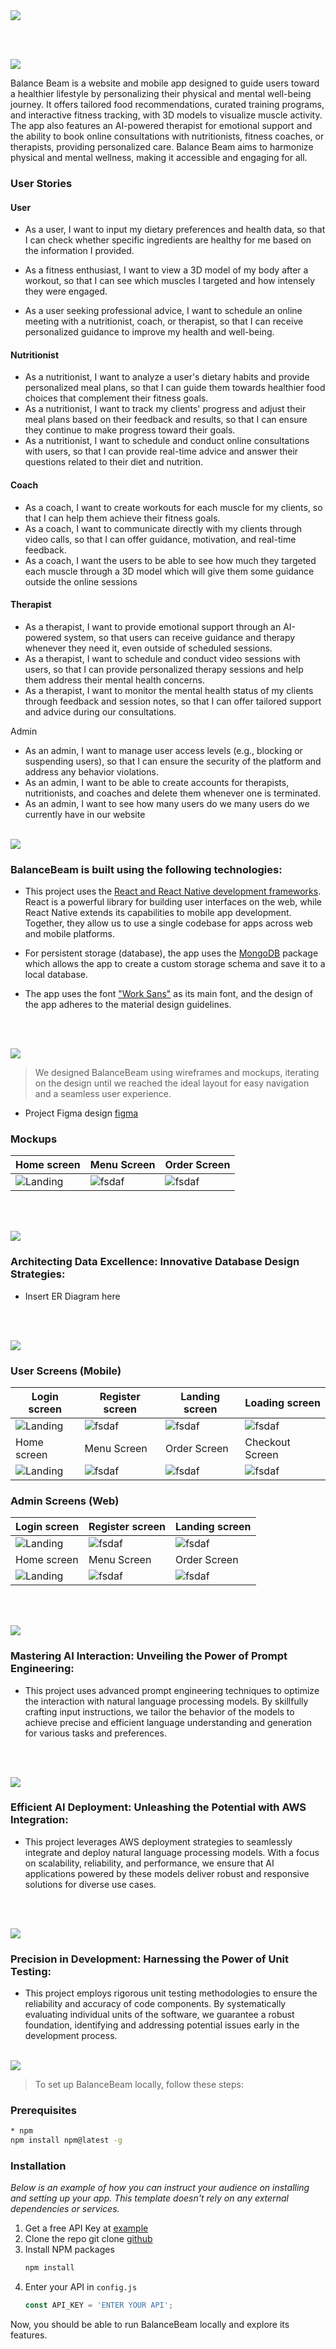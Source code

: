 <img src="./readme/title1.svg"/>

<br><br>

<!-- project philosophy -->
<img src="./readme/title2.svg"/>

Balance Beam is a website and mobile app designed to guide users toward a healthier lifestyle by personalizing their physical and mental well-being journey. It offers tailored food recommendations, curated training programs, and interactive fitness tracking, with 3D models to visualize muscle activity. The app also features an AI-powered therapist for emotional support and the ability to book online consultations with nutritionists, fitness coaches, or therapists, providing personalized care. Balance Beam aims to harmonize physical and mental wellness, making it accessible and engaging for all.
### User Stories
#### User
- As a user, I want to input my dietary preferences and health data, so that I can check whether specific ingredients are healthy for me based on the information I provided.
- As a fitness enthusiast, I want to view a 3D model of my body after a workout, so that I can see which muscles I targeted and how intensely they were engaged.

- As a user seeking professional advice, I want to schedule an online meeting with a nutritionist, coach, or therapist, so that I can receive personalized guidance to improve my health and well-being.

#### Nutritionist
- As a nutritionist, I want to analyze a user's dietary habits and provide personalized meal plans, so that I can guide them towards healthier food choices that complement their fitness goals.
- As a nutritionist, I want to track my clients' progress and adjust their meal plans based on their feedback and results, so that I can ensure they continue to make progress toward their goals.
- As a nutritionist, I want to schedule and conduct online consultations with users, so that I can provide real-time advice and answer their questions related to their diet and nutrition.

#### Coach
- As a coach, I want to create workouts for each muscle for my clients, so that I can help them achieve their fitness goals.
- As a coach, I want to communicate directly with my clients through video calls, so that I can offer guidance, motivation, and real-time feedback.
- As a coach, I want the users to be able to see how much they targeted each muscle through a 3D model which will give them some guidance outside the online sessions

#### Therapist
- As a therapist, I want to provide emotional support through an AI-powered system, so that users can receive guidance and therapy whenever they need it, even outside of scheduled sessions.
- As a therapist, I want to schedule and conduct video sessions with users, so that I can provide personalized therapy sessions and help them address their mental health concerns.
- As a therapist, I want to monitor the mental health status of my clients through feedback and session notes, so that I can offer tailored support and advice during our consultations.

Admin 
- As an admin, I want to manage user access levels (e.g., blocking or suspending users), so that I can ensure the security of the platform and address any behavior violations.
- As an admin, I want to be able to create accounts for therapists, nutritionists, and coaches and delete them whenever one is terminated.
- As an admin, I want to see how many users do we many users do we currently have in our website
<br><br>
<!-- Tech stack -->
<img src="./readme/title3.svg"/>

###  BalanceBeam is built using the following technologies:

- This project uses the [React and React Native development frameworks](https://react.dev/). React is a powerful library for building user interfaces on the web, while React Native extends its capabilities to mobile app development. Together, they allow us to use a single codebase for apps across web and mobile platforms.

- For persistent storage (database), the app uses the [MongoDB](https://www.mongodb.com/) package which allows the app to create a custom storage schema and save it to a local database.

- The app uses the font ["Work Sans"](https://fonts.google.com/specimen/Work+Sans) as its main font, and the design of the app adheres to the material design guidelines.

<br><br>
<!-- UI UX -->
<img src="./readme/title4.svg"/>


> We designed BalanceBeam using wireframes and mockups, iterating on the design until we reached the ideal layout for easy navigation and a seamless user experience.

- Project Figma design [figma](https://www.figma.com/design/2MF5oxtEMRFRCJ1vw46BMl/Untitled?node-id=4-182&p=f&t=wkdn3Jb2ReNnnWxl-0)


### Mockups
| Home screen  | Menu Screen | Order Screen |
| ---| ---| ---|
| ![Landing](./readme/demo/1440x1024.png) | ![fsdaf](./readme/demo/1440x1024.png) | ![fsdaf](./readme/demo/1440x1024.png) |

<br><br>

<!-- Database Design -->
<img src="./readme/title5.svg"/>

###  Architecting Data Excellence: Innovative Database Design Strategies:

- Insert ER Diagram here


<br><br>


<!-- Implementation -->
<img src="./readme/title6.svg"/>


### User Screens (Mobile)
| Login screen  | Register screen | Landing screen | Loading screen |
| ---| ---| ---| ---|
| ![Landing](https://placehold.co/900x1600) | ![fsdaf](https://placehold.co/900x1600) | ![fsdaf](https://placehold.co/900x1600) | ![fsdaf](https://placehold.co/900x1600) |
| Home screen  | Menu Screen | Order Screen | Checkout Screen |
| ![Landing](https://placehold.co/900x1600) | ![fsdaf](https://placehold.co/900x1600) | ![fsdaf](https://placehold.co/900x1600) | ![fsdaf](https://placehold.co/900x1600) |

### Admin Screens (Web)
| Login screen  | Register screen |  Landing screen |
| ---| ---| ---|
| ![Landing](./readme/demo/1440x1024.png) | ![fsdaf](./readme/demo/1440x1024.png) | ![fsdaf](./readme/demo/1440x1024.png) |
| Home screen  | Menu Screen | Order Screen |
| ![Landing](./readme/demo/1440x1024.png) | ![fsdaf](./readme/demo/1440x1024.png) | ![fsdaf](./readme/demo/1440x1024.png) |

<br><br>


<!-- Prompt Engineering -->
<img src="./readme/title7.svg"/>

###  Mastering AI Interaction: Unveiling the Power of Prompt Engineering:

- This project uses advanced prompt engineering techniques to optimize the interaction with natural language processing models. By skillfully crafting input instructions, we tailor the behavior of the models to achieve precise and efficient language understanding and generation for various tasks and preferences.

<br><br>

<!-- AWS Deployment -->
<img src="./readme/title8.svg"/>

###  Efficient AI Deployment: Unleashing the Potential with AWS Integration:

- This project leverages AWS deployment strategies to seamlessly integrate and deploy natural language processing models. With a focus on scalability, reliability, and performance, we ensure that AI applications powered by these models deliver robust and responsive solutions for diverse use cases.

<br><br>

<!-- Unit Testing -->
<img src="./readme/title9.svg"/>

###  Precision in Development: Harnessing the Power of Unit Testing:

- This project employs rigorous unit testing methodologies to ensure the reliability and accuracy of code components. By systematically evaluating individual units of the software, we guarantee a robust foundation, identifying and addressing potential issues early in the development process.
<br><br>


<!-- How to run -->
<img src="./readme/title10.svg"/>

> To set up BalanceBeam locally, follow these steps:

### Prerequisites


  ```sh
* npm
  npm install npm@latest -g

  ```
  
### Installation

_Below is an example of how you can instruct your audience on installing and setting up your app. This template doesn't rely on any external dependencies or services._

1. Get a free API Key at [example](https://example.com)
2. Clone the repo
   git clone [github](https://github.com/ahmad-abouamoun/BalanceBeam)
3. Install NPM packages
   ```sh
   npm install
   ```
4. Enter your API in `config.js`
   ```js
   const API_KEY = 'ENTER YOUR API';
   ```

Now, you should be able to run BalanceBeam locally and explore its features.